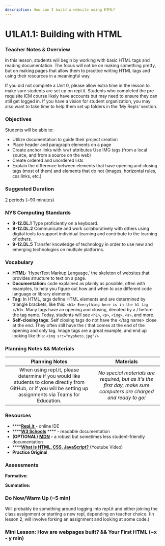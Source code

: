 ```yaml
---
description: How can I build a website using HTML?
---
```


# U1LA1.1: Building with HTML

### Teacher Notes & Overview

In this lesson, students will begin by working with basic HTML tags and reading documentation. The focus will not be on making something pretty, but on making pages that allow them to practice writing HTML tags and using their resources in a meaningful way.

If you did not complete a Unit 0, please allow extra time in the lesson to make sure students are set up on repl.it. Students who completed the pre-requisite ICM course likely have accounts but may need to ensure they can still get logged in. If you have a vision for student organization, you may also want to take time to help them set up folders in the 'My Repls' section.

### Objectives

Students will be able to:

* Utilize documentation to guide their project creation
* Place header and paragraph elements on a page&#x20;
* Create anchor links with `href` attributes Use IMG tags (from a local source, and from a source on the web)&#x20;
* Create ordered and unordered lists&#x20;
* Explain the difference between elements that have opening and closing tags (most of them) and elements that do not (images, horizontal rules, css links, etc.)

### Suggested Duration

2 periods (\~90 minutes)

### NYS Computing Standards

* **9-12.DL.1** Type proficiently on a keyboard.
* **9-12.DL.2** Communicate and work collaboratively with others using digital tools to support individual learning and contribute to the learning of others.
* **9-12.DL.5** Transfer knowledge of technology in order to use new and emerging technologies on multiple platforms.

### Vocabulary

* **HTML:** 'HyperText Markup Language,' the skeleton of websites that provides structure to text on a page.
* **Documentation:** code explained as plainly as possible, often with examples, to help you figure out how and when to use different code language or library elements.
* **Tag:** In HTML, tags define HTML elements and are determined by triangle brackets, like this: `<h1> Everything here is in the h1 tag </h1>`. Many tags have an opening and closing, denoted by a / before the tag name. Today, students will see `<h1>`, `<p>`, `<img>`, `<a>`, and more.
* **Self-closing tags:** Self closing tags do not have the \</tag name> close at the end. They often still have the / that comes at the end of the opening and only tag. Image tags are a great example, and end up looking like this: `<img src="myphoto.jpg"/>`

### Planning Notes && Materials

|                                                                          Planning Notes                                                                          |                                                     Materials                                                    |
| :--------------------------------------------------------------------------------------------------------------------------------------------------------------: | :--------------------------------------------------------------------------------------------------------------: |
| When using repl.it, please determine if you would like students to clone directly from GitHub, or if you will be setting up assignments via Teams for Education. | _No special materials are required, but as it's the first day, make sure computers are charged and ready to go!_ |

### Resources

* ****[**Repl.it** ](https://replit.com/\~)- online IDE
* ****[**W3 Schools**](https://www.w3schools.com/html/) **** - readable documentation
* **(OPTIONAL)** [**MDN**](https://developer.mozilla.org/en-US/) **-** a robust but sometimes less student-friendly documentation
* ****[**What is HTML, CSS, JavaScript?** ](https://youtu.be/gT0Lh1eYk78)(Youtube Video)
* **Practice Original**

### Assessments

**Formative:**

**Summative:**

### Do Now/Warm Up (\~5 min)

Will probably be something around logging into repl.it and either joining the class assignment or starting a new repl, depending on teacher choice. (In lesson 2, will involve forking an assignment and looking at some code.)

### Mini Lesson: How are webpages built? && Your First HTML (\~x - y min)



